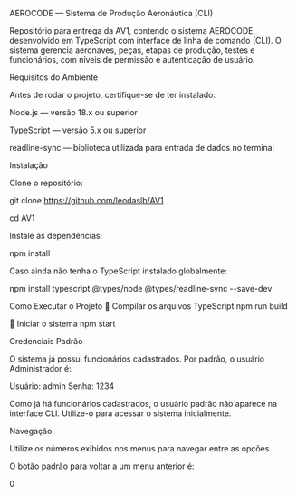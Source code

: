 AEROCODE — Sistema de Produção Aeronáutica (CLI)

Repositório para entrega da AV1, contendo o sistema AEROCODE, desenvolvido em TypeScript com interface de linha de comando (CLI).
O sistema gerencia aeronaves, peças, etapas de produção, testes e funcionários, com níveis de permissão e autenticação de usuário.

 Requisitos do Ambiente

Antes de rodar o projeto, certifique-se de ter instalado:

Node.js — versão 18.x ou superior

TypeScript — versão 5.x ou superior

readline-sync — biblioteca utilizada para entrada de dados no terminal

 Instalação

Clone o repositório:

git clone https://github.com/leodaslb/AV1

cd AV1


Instale as dependências:

npm install


Caso ainda não tenha o TypeScript instalado globalmente:

npm install typescript @types/node @types/readline-sync --save-dev

 Como Executar o Projeto
🔹 Compilar os arquivos TypeScript
npm run build

🔹 Iniciar o sistema
npm start

Credenciais Padrão

O sistema já possui funcionários cadastrados.
Por padrão, o usuário Administrador é:

Usuário: admin
Senha: 1234


 Como já há funcionários cadastrados, o usuário padrão não aparece na interface CLI.
Utilize-o para acessar o sistema inicialmente.

 Navegação

Utilize os números exibidos nos menus para navegar entre as opções.

O botão padrão para voltar a um menu anterior é:

0
